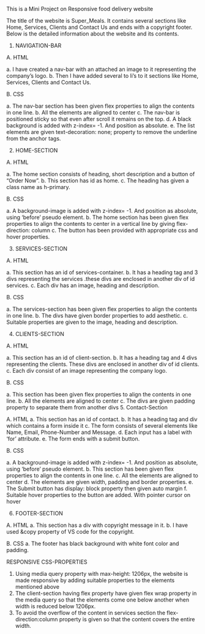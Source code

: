This is a Mini Project on  Responsive food delivery website 

The title of the website is Super_Meals. It contains several sections like Home, Services, Clients and Contact Us and ends with a copyright footer. Below is the detailed information about the website and its contents.

1.	NAVIGATION-BAR

A.	HTML 

a.	I have created a nav-bar with an attached an image to it representing the company’s logo. 
b.	Then I have added several to li’s to it sections like Home, Services, Clients and Contact Us.

B.	CSS

a.	The nav-bar section has been given flex properties to align the contents in one line.
b.	All the elements are aligned to center
c.	The nav-bar is positioned sticky so that even after scroll it remains on the top.
d.	A black background is added with z-index= -1. And position as absolute.
e.	The list elements are given text-decoration: none; property to remove the underline from the anchor tags.

2.	HOME-SECTION

A.	HTML

a.	The home section consists of heading, short description and a button of “Order Now”.
b.	This section has id as home.
c.	The heading has given a class name as h-primary.

B.	CSS

a.	A background-image is added with z-index= -1. And position as absolute, using ‘before’ pseudo element.
b.	The home section has been given flex properties to align the contents to center in a vertical line by giving flex-direction: column
c.	The button has been provided with appropriate css and hover properties.

3.	SERVICES-SECTION

A.	HTML

a.	This section has an id of services-container.
b.	It has a heading tag and 3 divs representing the services .these divs are enclosed in another div of id services.
c.	Each div has an image, heading and description.

B.	CSS

a.	The services-section has been given flex properties to align the contents in one line.
b.	The divs have given border properties to add aesthetic.
c.	Suitable properties are given to the image, heading and description.

4.	CLIENTS-SECTION

A.	HTML

a.	This section has an id of client-section.
b.	It has a heading tag and 4 divs representing the clients. These divs are enclosed in another div of id clients.
c.	Each div consist of an image representing the company logo.

B.	CSS

a.	This section has been given flex properties to align the contents in one line.
b.	All the elements are aligned to center
c.	The divs are given padding property to separate them from another divs
5.	Contact-Section

A.	HTML
a.	This section has an id of contact.
b.	It has a heading tag and div which contains a form inside it
c.	The form consists of several elements like Name, Email, Phone-Number and Message.
d.	Each input has a label with ‘for’ attribute.
e.	The form ends with a submit button.

B.	CSS

a.	A background-image is added with z-index= -1. And position as absolute, using ‘before’ pseudo element.
b.	This section has been given flex properties to align the contents in one line.
c.	All the elements are aligned to center
d.	The elements are given width, padding and border properties.
e.	The Submit button has display: block property then given auto margin
f.	Suitable hover properties to the button are added. With pointer cursor on hover

6.	FOOTER-SECTION

A.	 HTML
a.	This section has a div with copyright message in it.
b.	I have used &copy property of VS code for the copyright.

B.	CSS
a.	The footer has black background with white font color and padding.


RESPONSIVE CSS-PROPERTIES

1.	Using media query property with max-height: 1206px, the website is made responsive by adding suitable properties to the elements mentioned above
2.	The client-section having flex property have given flex wrap property in the media query so that the elements come one below another when width is reduced below 1206px.
3.	To avoid the overflow of the content in services section the flex-direction:column property is given so that the content covers the entire width.





